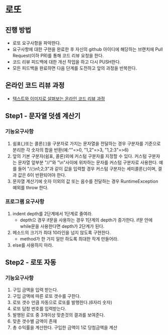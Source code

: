 # 로또
## 진행 방법
* 로또 요구사항을 파악한다.
* 요구사항에 대한 구현을 완료한 후 자신의 github 아이디에 해당하는 브랜치에 Pull Request(이하 PR)를 통해 코드 리뷰 요청을 한다.
* 코드 리뷰 피드백에 대한 개선 작업을 하고 다시 PUSH한다.
* 모든 피드백을 완료하면 다음 단계를 도전하고 앞의 과정을 반복한다.

## 온라인 코드 리뷰 과정
* [텍스트와 이미지로 살펴보는 온라인 코드 리뷰 과정](https://github.com/next-step/nextstep-docs/tree/master/codereview)


## Step1 - 문자열 덧셈 계산기

### 기능요구사항
1. 쉼표(,)또는 콜론(:)을 구분자로 가지는 문자열을 전달하는 경우 구분자를 기준으로 분리한 각 숫자의 합을 반환(예:""=>0, "1,2"=>3, "1,2:3"=>6)
2. 앞의 기본 구분자(쉼표, 콜론)외에 커스텀 구분자를 지정할 수 있다. 커스텀 구분자는 문자열 앞부분 "//"와 "\n"사이에 위차하는 문자를 커스텀 구분자로 사용한다. 예를 들어 "//;\n1;2;3"과 같이 값을 입력할 경우 커스텀 구분자는 세미콜론(;)이며, 결과 값은 6이 반환되어야 한다.
3. 문자열 계산기에 숫자 이외의 값 또는 음수를 전달하는 경우 RuntimeException 예외를 throw 한다.

### 프로그램 요구사항
1. indent depth를 2단계에서 1단계로 줄여라.
    - depth으 경우 if문을 사용하는 경우 1단계의 depth가 증가한다. if문 안에 while문을 사용한다면 depth가 2단계가 된다.
2. 메소드의 크기가 최대 10라인을 넘지 않도록 구현한다.
    - method가 한 가지 일만 하도록 최대한 작게 만들어라.
3. else를 사용하지 마라.

## Step2 - 로또 자동

### 기능요구사항
1. 구입 금액을 입력 받는다.
2. 구입 금액에 따른 로또 갯수를 구한다.
3. 로또 갯수 만큼 자동으로 로또를 발행한다.(6자리 숫자)
4. 로또 담청 번호를 입력받는다.
5. 발행된 로또 중 3개이상 맞춘것의 결과를 보여준다.
6. 맞춘 갯수별 금액이 존재
7. 총 수익률을 계산한다. 구입한 금액이 1로 당첨금액을 계산
